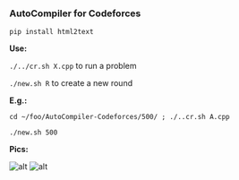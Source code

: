 
### AutoCompiler for Codeforces

`pip install html2text`

**Use:**

`./../cr.sh X.cpp` to run a problem

`./new.sh R` to create a new round

**E.g.:**

`cd ~/foo/AutoCompiler-Codeforces/500/ ; ./..cr.sh A.cpp`

`./new.sh 500`

**Pics:**

![alt](http://i.imgur.com/Y1fsRJb.png)
![alt](http://i.imgur.com/XV7K9TC.png)

